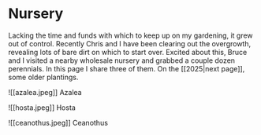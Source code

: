 # Nursery

Lacking the time and funds with which to keep up on my gardening, it grew out of control. Recently Chris and I have been clearing out the overgrowth, revealing lots of bare dirt on which to start over. Excited about this, Bruce and I visited a nearby wholesale nursery and grabbed a couple dozen perennials. In this page I share three of them. On the [[2025|next page]], some older plantings.

![[azalea.jpeg]]
Azalea

![[hosta.jpeg]]
Hosta

![[ceanothus.jpeg]]
Ceanothus
